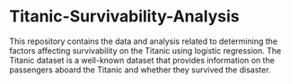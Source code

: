 # Titanic-Survivability-Analysis
This repository contains the data and analysis related to determining the factors affecting survivability on the Titanic using logistic regression. The Titanic dataset is a well-known dataset that provides information on the passengers aboard the Titanic and whether they survived the disaster.

